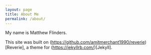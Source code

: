 ```yaml
---
layout: page
title: About Me
permalink: /about/
---
```


My name is Matthew Flinders.

This site was built on (https://github.com/amitmerchant1990/reverie)[Reverie], a theme for (https://jekyllrb.com/)[Jekyll].